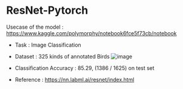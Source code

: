 # ResNet-Pytorch

Usecase of the model :
https://www.kaggle.com/polymorphy/notebook6fce5f73cb/notebook

- Task : Image Classification
- Dataset : 325 kinds of annotated Birds
![image](https://user-images.githubusercontent.com/46921525/158408378-e27ec77f-d529-4f59-8232-554f0647c441.png)
- Classification Accuracy : 85.29,  (1386 / 1625) on test set 



- Reference : https://nn.labml.ai/resnet/index.html

